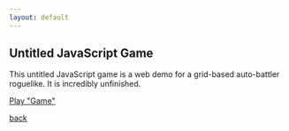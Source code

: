 ```yaml
---
layout: default
---
```


## Untitled JavaScript Game

This untitled JavaScript game is a web demo for a grid-based auto-battler roguelike. It is incredibly unfinished.

[Play "Game"](/games/untitledjavascriptgame/)

[back](/)